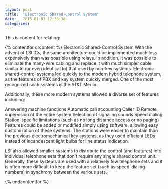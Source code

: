 ```yaml
---
layout: post
title:  "Electronic Shared-Control System"
date:   2015-01-03 12:36:38
categories: 
---
```

This is content for relating:





{% contentfor orcontent %}
Electronic Shared-Control System
With the advent of LSI ICs, the same architecture could be implemented much less expensively than was possible using relays. In addition, it was possible to eliminate the many-wire cabling and replace it with much simpler cable similar to (or even identical to) that used by non-key systems. Electronic shared-control systems led quickly to the modern hybrid telephone system, as the features of PBX and key system quickly merged. One of the most recognized such systems is the AT&T Merlin.

Additionally, these more modern systems allowed a diverse set of features including:

Answering machine functions
Automatic call accounting
Caller ID
Remote supervision of the entire system
Selection of signaling sounds
Speed dialing
Station-specific limitations (such as no long distance access or no paging)
Features could be added or modified simply using software, allowing easy customization of these systems. The stations were easier to maintain than the previous electromechanical key systems, as they used efficient LEDs instead of incandescent light bulbs for line status indication.

LSI also allowed smaller systems to distribute the control (and features) into individual telephone sets that don't require any single shared control unit. Generally, these systems are used with a relatively few telephone sets and it is often more difficult to keep the feature set (such as speed-dialing numbers) in synchrony between the various sets.

{% endcontentfor %}
